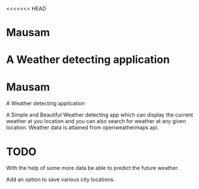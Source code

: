 <<<<<<< HEAD
# Mausam
A Weather detecting application
=======
# Mausam

A Weather detecting application

A  Simple and Beautiful Weather detecting app which can display the current weather at you location and you can also search for weather at any given location. 
Weather data is attained from openweathermaps api.


# TODO
With the help of some more data be able to predict the future weather.

Add an option to save various city locations.

